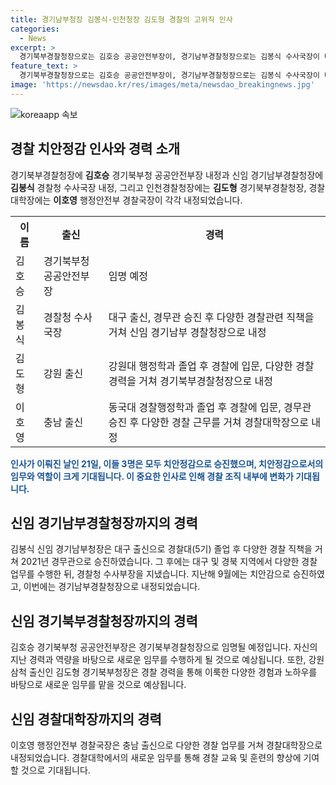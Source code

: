 ```yaml
---
title: 경기남부청장 김봉식·인천청장 김도형 경찰의 고위직 인사
categories:
  - News
excerpt: >
  경기북부경찰청장으로는 김호승 공공안전부장이, 경기남부경찰청장으로는 김봉식 수사국장이 내정되었다. 또한 인천경찰청장에는 김도형 경기북부경찰청장, 경찰대학장에는 이호영 행정안전부 경찰국장이 내정되었다. 지난 21일 정부는 이들의 치안정감 인사를 발표했으며, 3명은 이달 초 치안정감으로 승진했다. 국가수사본부장을 제외하고 경찰청 내 치안정감은 6명으로 공개되었다.
feature_text: >
  경기북부경찰청장으로는 김호승 공공안전부장이, 경기남부경찰청장으로는 김봉식 수사국장이 내정되었다. 또한 인천경찰청장에는 김도형 경기북부경찰청장, 경찰대학장에는 이호영 행정안전부 경찰국장이 내정되었다. 지난 21일 정부는 이들의 치안정감 인사를 발표했으며, 3명은 이달 초 치안정감으로 승진했다. 국가수사본부장을 제외하고 경찰청 내 치안정감은 6명으로 공개되었다.
image: 'https://newsdao.kr/res/images/meta/newsdao_breakingnews.jpg'
---
```


<p><img src="https://newsdao.kr/res/images/meta/newsdao_breakingnews.jpg" alt="koreaapp 속보" /></p>

<h2 data-ke-size="size26">경찰 치안정감 인사와 경력 소개</h2>

<p data-ke-size="size16">경기북부경찰청장에 <b>김호승</b> 경기북부청 공공안전부장 내정과 신임 경기남부경찰청장에 <b>김봉식</b> 경찰청 수사국장 내정, 그리고 인천경찰청장에는 <b>김도형</b> 경기북부경찰청장, 경찰대학장에는 <b>이호영</b> 행정안전부 경찰국장이 각각 내정되었습니다.</p>

<table>
  <tr>
    <th>이름</th>
    <th>출신</th>
    <th>경력</th>
  </tr>
  <tr>
    <td>김호승</td>
    <td>경기북부청 공공안전부장</td>
    <td>임명 예정</td>
  </tr>
  <tr>
    <td>김봉식</td>
    <td>경찰청 수사국장</td>
    <td>대구 출신, 경무관 승진 후 다양한 경찰관련 직책을 거쳐 신임 경기남부 경찰청장으로 내정</td>
  </tr>
  <tr>
    <td>김도형</td>
    <td>강원 출신</td>
    <td>강원대 행정학과 졸업 후 경찰에 입문, 다양한 경찰 경력을 거쳐 경기북부경찰청장으로 내정</td>
  </tr>
  <tr>
    <td>이호영</td>
    <td>충남 출신</td>
    <td>동국대 경찰행정학과 졸업 후 경찰에 입문, 경무관 승진 후 다양한 경찰 근무를 거쳐 경찰대학장으로 내정</td>
  </tr>
</table>

<p><b><span style="color: #1a5490;">인사가 이뤄진 날인 21일, 이들 3명은 모두 치안정감으로 승진했으며, 치안정감으로서의 임무와 역할이 크게 기대됩니다. 이 중요한 인사로 인해 경찰 조직 내부에 변화가 기대됩니다.</span></b></p>

<h2 data-ke-size="size26">신임 경기남부경찰청장까지의 경력</h2>

<p data-ke-size="size16">김봉식 신임 경기남부청장은 대구 출신으로 경찰대(5기) 졸업 후 다양한 경찰 직책을 거쳐 2021년 경무관으로 승진하였습니다. 그 후에는 대구 및 경북 지역에서 다양한 경찰 업무를 수행한 뒤, 경찰청 수사부장을 지냈습니다. 지난해 9월에는 치안감으로 승진하였고, 이번에는 경기남부경찰청장으로 내정되었습니다.</p>

<h2 data-ke-size="size26">신임 경기북부경찰청장까지의 경력</h2>

<p data-ke-size="size16">김호승 경기북부청 공공안전부장은 경기북부경찰청장으로 임명될 예정입니다. 자신의 지난 경력과 역량을 바탕으로 새로운 임무를 수행하게 될 것으로 예상됩니다. 또한, 강원 삼척 출신인 김도형 경기북부청장은 경찰 경력을 통해 이룩한 다양한 경험과 노하우를 바탕으로 새로운 임무를 맡을 것으로 예상됩니다.</p>

<h2 data-ke-size="size26">신임 경찰대학장까지의 경력</h2>

<p data-ke-size="size16">이호영 행정안전부 경찰국장은 충남 출신으로 다양한 경찰 업무를 거쳐 경찰대학장으로 내정되었습니다. 경찰대학에서의 새로운 임무를 통해 경찰 교육 및 훈련의 향상에 기여할 것으로 기대됩니다.</p>

